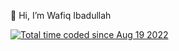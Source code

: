 👋 Hi, I’m Wafiq Ibadullah 

<a href="https://wakatime.com/@b88204f4-069e-45ec-9b22-12ee2d5fd82c"><img src="https://wakatime.com/badge/user/b88204f4-069e-45ec-9b22-12ee2d5fd82c.svg" alt="Total time coded since Aug 19 2022" /></a>

